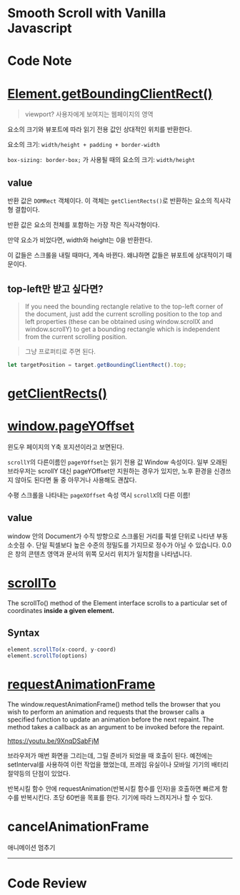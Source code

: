 # Smooth Scroll with Vanilla Javascript 

# Code Note

# [Element.getBoundingClientRect()](https://developer.mozilla.org/en-US/docs/Web/API/Element/getBoundingClientRect)

> viewport? 사용자에게 보여지는 웹페이지의 영역

요소의 크기와 뷰포트에 따라 읽기 전용 값인 상대적인 위치를 반환한다.

요소의 크기: `width/height + padding + border-width`

`box-sizing: border-box;` 가 사용될 때의 요소의 크기: `width/height`

## value 

반환 값은 `DOMRect` 객체이다. 이 객체는  `getClientRects()`로 반환하는 요소의 직사각형 결합이다.

반환 값은 요소의 전체를 포함하는 가장 작은 직사각형이다. 

만약 요소가 비었다면, width와 height는 0을 반환한다. 

이 값들은 스크롤을 내릴 때마다, 계속 바뀐다. 왜냐하면 값들은 뷰포트에 상대적이기 때문이다. 

## top-left만 받고 싶다면? 

> If you need the bounding rectangle relative to the top-left corner of the document, just add the current scrolling position to the top and left properties (these can be obtained using window.scrollX and window.scrollY) to get a bounding rectangle which is independent from the current scrolling position.

> 그냥 프로퍼티로 주면 된다. 

```javascript
let targetPosition = target.getBoundingClientRect().top;
```

# [getClientRects()](https://developer.mozilla.org/en-US/docs/Web/API/Element/getClientRects)

# [window.pageYOffset](https://developer.mozilla.org/en-US/docs/Web/API/Window/pageYOffset)

윈도우 페이지의 Y축 포지션이라고 보면된다.

`scrollY`의 다른이름인 `pageYOffset`는 읽기 전용 값 Window 속성이다. 일부 오래된 브라우저는 scrollY 대신 pageYOffset만 지원하는 경우가 있지만, 노후 환경을 신경쓰지 않아도 된다면 둘 중 아무거나 사용해도 괜찮다. 

수평 스크롤을 나타내는 `pageXOffset` 속성 역시 `scrollX`의 다른 이름!

## value 

window 안의 Document가 수직 방향으로 스크롤된 거리를 픽셀 단위로 나타낸 부동소숫점 수. 단일 픽셀보다 높은 수준의 정밀도를 가지므로 정수가 아닐 수 있습니다. 0.0은 창의 콘텐츠 영역과 문서의 위쪽 모서리 위치가 일치함을 나타냅니다.

# [scrollTo](https://developer.mozilla.org/en-US/docs/Web/API/Element/scrollTo)

The scrollTo() method of the Element interface scrolls to a particular set of coordinates **inside a given element.**

## Syntax
```javascript
element.scrollTo(x-coord, y-coord)
element.scrollTo(options)
```

# [requestAnimationFrame](https://developer.mozilla.org/en-US/docs/Web/API/window/requestAnimationFrame)

The window.requestAnimationFrame() method tells the browser that you wish to perform an animation and requests that the browser calls a specified function to update an animation before the next repaint. The method takes a callback as an argument to be invoked before the repaint.

https://youtu.be/9XnqDSabFjM

브라우저가 매번 화면을 그리는데, 그릴 준비가 되었을 때 호출이 된다. 예전에는 setInterval를 사용하여 이런 작업을 했었는데, 프레임 유실이나 모바일 기기의 배터리 절약등의 단점이 있었다. 

반복시킬 함수 안에 requestAnimation(반복시킬 함수를 인자)을 호출하면 빠르게 함수를 반복시킨다. 초당 60번을 목표를 한다. 기기에 따라 느려지거나 할 수 있다. 

# cancelAnimationFrame 

애니메이션 멈추기

---

# Code Review 